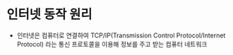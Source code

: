 # 인터넷 동작 원리

- 인터넷은 컴퓨터로 연결하여 TCP/IP(Transmission Control Protocol/Internet Protocol) 라는 통신 프로토콜을 이용해 정보를 주고 받는 컴퓨터 네트워크
